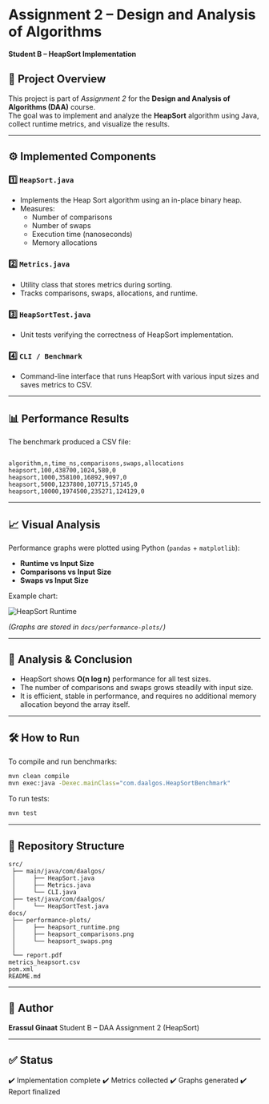 
# Assignment 2 – Design and Analysis of Algorithms  
**Student B – HeapSort Implementation**

## 📘 Project Overview
This project is part of *Assignment 2* for the **Design and Analysis of Algorithms (DAA)** course.  
The goal was to implement and analyze the **HeapSort** algorithm using Java, collect runtime metrics, and visualize the results.

---

## ⚙️ Implemented Components

### 1️⃣ `HeapSort.java`
- Implements the Heap Sort algorithm using an in-place binary heap.
- Measures:
  - Number of comparisons  
  - Number of swaps  
  - Execution time (nanoseconds)
  - Memory allocations

### 2️⃣ `Metrics.java`
- Utility class that stores metrics during sorting.  
- Tracks comparisons, swaps, allocations, and runtime.

### 3️⃣ `HeapSortTest.java`
- Unit tests verifying the correctness of HeapSort implementation.

### 4️⃣ `CLI / Benchmark`
- Command-line interface that runs HeapSort with various input sizes and saves metrics to CSV.

---

## 📊 Performance Results

The benchmark produced a CSV file:

```

algorithm,n,time_ns,comparisons,swaps,allocations
heapsort,100,438700,1024,580,0
heapsort,1000,358100,16892,9097,0
heapsort,5000,1237800,107715,57145,0
heapsort,10000,1974500,235271,124129,0

````

---

## 📈 Visual Analysis

Performance graphs were plotted using Python (`pandas` + `matplotlib`):

- **Runtime vs Input Size**  
- **Comparisons vs Input Size**  
- **Swaps vs Input Size**

Example chart:

![HeapSort Runtime](docs/performance-plots/heapsort_comparisons_vs_n.png)

*(Graphs are stored in `docs/performance-plots/`)*

---

## 🧠 Analysis & Conclusion

- HeapSort shows **O(n log n)** performance for all test sizes.  
- The number of comparisons and swaps grows steadily with input size.  
- It is efficient, stable in performance, and requires no additional memory allocation beyond the array itself.

---

## 🛠️ How to Run

To compile and run benchmarks:
```bash
mvn clean compile
mvn exec:java -Dexec.mainClass="com.daalgos.HeapSortBenchmark"
````

To run tests:

```bash
mvn test
```

---

## 📂 Repository Structure

```
src/
 ├── main/java/com/daalgos/
 │     ├── HeapSort.java
 │     ├── Metrics.java
 │     └── CLI.java
 ├── test/java/com/daalgos/
 │     └── HeapSortTest.java
docs/
 ├── performance-plots/
 │     ├── heapsort_runtime.png
 │     ├── heapsort_comparisons.png
 │     └── heapsort_swaps.png
 │
 └── report.pdf
metrics_heapsort.csv
pom.xml
README.md
```

---

## 👤 Author

**Erassul Ginaat**
Student B – DAA Assignment 2 (HeapSort)

---

## ✅ Status

✔️ Implementation complete
✔️ Metrics collected
✔️ Graphs generated
✔️ Report finalized


